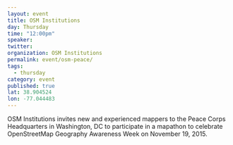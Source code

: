 ```yaml
---
layout: event
title: OSM Institutions 
day: Thursday
time: "12:00pm"
speaker: 
twitter: 
organization: OSM Institutions
permalink: event/osm-peace/
tags: 
  - thursday
category: event
published: true
lat: 38.904524
lon: -77.044483
---
```


OSM Institutions invites new and experienced mappers to the Peace Corps Headquarters in Washington, DC to participate in a mapathon to celebrate OpenStreetMap Geography Awareness Week on November 19, 2015.
